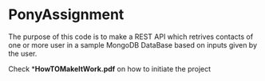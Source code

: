 # PonyAssignment

The purpose of this code is to make a REST API which retrives contacts of one or more user in a sample MongoDB DataBase based on inputs given by the user.

Check ***HowTOMakeItWork.pdf** on how to initiate the project 
